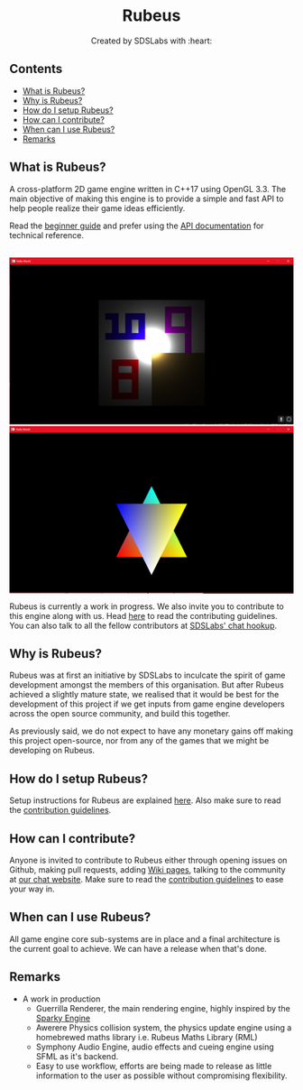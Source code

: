 <p>
<h1 align=center><strong>Rubeus</strong></h1>
<p/>

<p align=center>
Created by SDSLabs with :heart:
</p>

## Contents

* [What is Rubeus?](#what)
* [Why is Rubeus?](#why)
* [How do I setup Rubeus?](#setup)
* [How can I contribute?](#how)
* [When can I use Rubeus?](#when)
* [Remarks](#remarks)

## <a name=what>What is Rubeus?

A cross-platform 2D game engine written in C++17 using OpenGL 3.3. The main objective of making this engine is to provide a simple and fast API to help people realize their game ideas efficiently.

Read the [beginner guide](https://github.com/sdslabs/Rubeus/wiki) and prefer using the [API documentation](https://blog.sdslabs.co/Rubeus/) for technical reference.
<br><br>

<p align="center">
<img src=ReadmeAssets/10_9_8.png width=600 alt="Multiple textures">
<img src=ReadmeAssets/6_point_star.png width=600 align=middle alt="Colored sprites">
<p/>

Rubeus is currently a work in progress. We also invite you to contribute to this engine along with us. Head [here](CONTRIBUTING.md) to read the contributing guidelines. You can also talk to all the fellow contributors at <a href=https://chat.sdslabs.co>SDSLabs' chat hookup</a>.

## <a name=why>Why is Rubeus?
Rubeus was at first an initiative by SDSLabs to inculcate the spirit of game development amongst the members of this organisation. But after Rubeus achieved a slightly mature state, we realised that it would be best for the development of this project if we get inputs from game engine developers across the open source community, and build this together.

As previously said, we do not expect to have any monetary gains off making this project open-source, nor from any of the games that we might be developing on Rubeus.

## <a name=setup>How do I setup Rubeus?
Setup instructions for Rubeus are explained [here](SETUP.md). Also make sure to read the [contribution guidelines](CONTRIBUTING.md).

## <a name=how>How can I contribute?
Anyone is invited to contribute to Rubeus either through opening issues on Github, making pull requests, adding [Wiki pages](https://github.com/sdslabs/Rubeus/wiki), talking to the community at [our chat website](https://chat.sdslabs.co). Make sure to read the [contribution guidelines](CONTRIBUTING.md) to ease your way in.

## <a name=when>When can I use Rubeus?
All game engine core sub-systems are in place and a final architecture is the current goal to achieve. We can have a release when that's done.

## <a name=remarks>Remarks
* A work in production
  * Guerrilla Renderer, the main rendering engine, highly inspired by the [Sparky Engine](https://github.com/TheCherno/Sparky)
  * Awerere Physics collision system, the physics update engine using a homebrewed maths library i.e. Rubeus Maths Library (RML)
  * Symphony Audio Engine, audio effects and cueing engine using SFML as it's backend.
  * Easy to use workflow, efforts are being made to release as little information to the user as possible without compromising flexibility.
